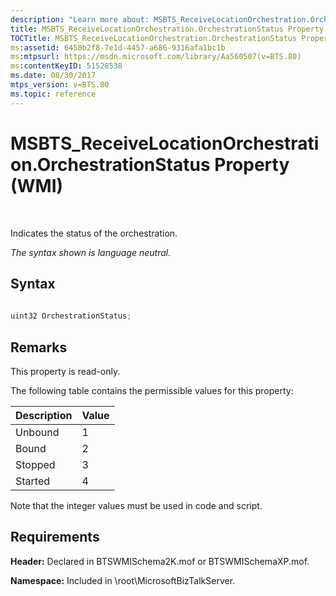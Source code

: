 ```yaml
---
description: "Learn more about: MSBTS_ReceiveLocationOrchestration.OrchestrationStatus Property (WMI)"
title: MSBTS_ReceiveLocationOrchestration.OrchestrationStatus Property (WMI)
TOCTitle: MSBTS_ReceiveLocationOrchestration.OrchestrationStatus Property (WMI)
ms:assetid: 6450b2f8-7e1d-4457-a686-9316afa1bc1b
ms:mtpsurl: https://msdn.microsoft.com/library/Aa560507(v=BTS.80)
ms:contentKeyID: 51528538
ms.date: 08/30/2017
mtps_version: v=BTS.80
ms.topic: reference
---
```


# MSBTS\_ReceiveLocationOrchestration.OrchestrationStatus Property (WMI)

 

Indicates the status of the orchestration.

*The syntax shown is language neutral.*

## Syntax

```C#
  
uint32 OrchestrationStatus;  
```

## Remarks

This property is read-only.

The following table contains the permissible values for this property:

<table>
<thead>
<tr class="header">
<th>Description</th>
<th>Value</th>
</tr>
</thead>
<tbody>
<tr class="odd">
<td>Unbound</td>
<td>1</td>
</tr>
<tr class="even">
<td>Bound</td>
<td>2</td>
</tr>
<tr class="odd">
<td>Stopped</td>
<td>3</td>
</tr>
<tr class="even">
<td>Started</td>
<td>4</td>
</tr>
</tbody>
</table>


Note that the integer values must be used in code and script.

## Requirements

**Header:** Declared in BTSWMISchema2K.mof or BTSWMISchemaXP.mof.

**Namespace:** Included in \\root\\MicrosoftBizTalkServer.

